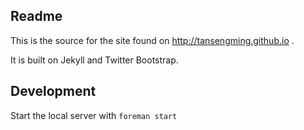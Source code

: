 ## Readme

This is the source for the site found on http://tansengming.github.io .

It is built on Jekyll and Twitter Bootstrap.

## Development

Start the local server with `foreman start`